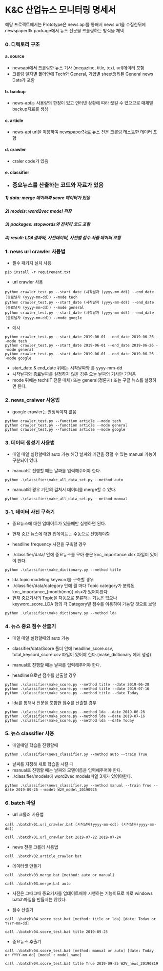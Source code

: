 # K&C 산업뉴스 모니터링 명세서

해당 프로젝트에서는 Prototype은 news api를 통해서 news url을 수집한뒤에 newspaper3k package에서 뉴스 전문을 크롤링하는 방식을 채택
### 0. 디렉토리 구조
#### a. source 
+ newsapi에서 크롤링한 뉴스 기사 (megazine, title, text, url)데이터 포함
+ 크롤링 일자별 폴더안에 Tech와 General, 기업별 sheet정리된 General news Data가 포함

#### b. backup 
+ news-api는 사용량의 한정이 있고 인터넷 상황에 따라 끊길 수 있으므로 매체별 backup자료를 생성

#### c. article
+ news-api url을 이용하여 newspaper3k로 뉴스 전문 크롤링 테스트한 데이터 포함

#### d. crawler
+ craler code가 있음

#### e. classifier 
 - <p style="font-size:18px"><strong>중요뉴스를 산출하는 코드와 자료가 있음</strong></p>

##### 1) data: merge 데이터와 score 데이터가 있음
##### 2) models: word2vec model 저장
##### 3) packages: stopwords와 전처리 코드 포함
##### 4) result: LDA결과와, 사전데이터, 사전별 점수 사출 데이터 포함


### 1. news url crawler 사용법
+ 필수 패키지 설치 사용
```{python}
pip install -r requirement.txt
```
+ url crawler 사용
```{python}
python crawler_test.py --start_date (시작날자 (yyyy-mm-dd)) --end_date (종료날자 (yyyy-mm-dd)) --mode tech
python crawler_test.py --start_date (시작날자 (yyyy-mm-dd)) --end_date (종료날자 (yyyy-mm-dd)) --mode general
python crawler_test.py --start_date (시작날자 (yyyy-mm-dd)) --end_date (종료날자 (yyyy-mm-dd)) --mode google
```
+ 예시
```{python}
python crawler_test.py --start_date 2019-06-01 --end_date 2019-06-26 --mode tech
python crawler_test.py --start_date 2019-06-01 --end_date 2019-06-26 --mode general
python crawler_test.py --start_date 2019-06-01 --end_date 2019-06-26 --mode google
```
+ start_date & end_date 뒤에는 시작날짜와 를 yyyy-mm-dd
+ 시작날짜와 종료날짜를 설정하지 않을 경우 오늘 날짜의 기사만 가져옴
+ mode 뒤에는 tech(IT 전문 매체) 또는 general(정론지) 또는 구글 뉴스를 설정하면 된다.

### 2. news_cralwer 사용법

+ google crawler는 안정적이지 않음
```{python}
python crawler_test.py --function article --mode tech
python crawler_test.py --function article --mode general
python crawler_test.py --function article --mode google
```

### 3. 데이터 생성기 사용법
+ 매일 매일 실행할때의 auto 기능 해당 날짜와 기간을 정핼 수 있는 manual 기능이 구분되어 있다.

+ manual로 진행할 때는 날짜를 입력해주어야 한다.
```{python}
python .\classifier\make_all_data_set.py --method auto
```
+ manual의 경우 기간의 걸쳐서 데이터를 merge할 수 있다.
```{python}
python .\classifier\make_all_data_set.py --method manual
```

### 3-1. 데이터 사전 구축기
+ 중요뉴스에 대한 업데이트가 있을때만 실행하면 된다.
+ 현재 중요 뉴스에 대한 업데이트는 수동으로 진행해야함

+ headline frequency 사전을 구축할 경우
+ ./classifier/data/ 안에 중요뉴스를 모아 놓은 knc_importance.xlsx 파일이 있어야 한다.
```{python}
python .\classifier\make_dictionary.py --method title
```

+ lda topic modeling keyword를 구축할 경우
+ ./classifier/data/category 안에 월 마다 Topic category가 분류된 knc_importance_{month(mm)}.xlsx가 있어야한다.
+ 현재 중요기사의 Topic을 자동으로 분류하는 기능은 없으나 keyword_score_LDA 행의 각 Category별 점수를 이용하여 가능할 것으로 보암
```{python}
python .\classifier\make_dictionary.py --method lda
```

### 4. 뉴스 중요 점수 산출기

+ 매일 매일 실행할때의 auto 기능
+ classifier/data/Score 폴더 안에 headline_score.csv, total_keysord_score.csv 파일이 있어야 한다.(make_dictionary 에서 생성)
+ manual로 진행할 때는 날짜를 입력해주어야 한다.

+ headline으로만 점수를 산출할 경우
```{python}
python .\classifier\make_score.py --method title --date 2019-06-28
python .\classifier\make_score.py --method title --date 2019-07-16
python .\classifier\make_score.py --method title --date Today
```

+ lda를 통해서 전문을 포함한 점수를 산출할 경우
```{python}
python .\classifier\make_score.py --method lda --date 2019-06-28
python .\classifier\make_score.py --method lda --date 2019-07-16
python .\classifier\make_score.py --method lda --date Today
```

### 5. 뉴스 classifier 사용


+ 매일매일 학습을 진행할때
```{python}
python .\classifier\news_classifier.py --method auto --train True
```

+ 날짜를 지정해 새로 학습을 시킬 때
+ manual로 진행할 때는 날짜와 모델이름을 입력해주어야 한다.
+ ./classifier/models에 word2vec models파일 3개가 있어야한다.
```{python}
python .\classifier\news_classifier.py --method manual --train True --date 2019-09-25 --model W2V_model_20190925
```


### 6. batch 파일

+ url 크롤러 사용법
```{bash}
call .\batch\01.url_crawler.bat (시작날짜(yyyy-mm-dd)) (시작날짜(yyyy-mm-dd))
```
```{bash}
call .\batch\01.url_crawler.bat 2019-07-22 2019-07-24
```

+ news 전문 크롤러 사용법
```{bash}
call .\batch\02.article_crawler.bat
```

+ 데이터셋 만들기
```{bash}
call .\batch\03.merge.bat [method: auto or manual]
```
```{bash}
call .\batch\03.merge.bat auto
```
+ 사전은 그때그때 중요기사를 업데이트해야 시행하는 기능이므로 따로 windows batch파일을 만들지는 않았다.

+ 점수 산출기
```{bash}
call .\batch\04.score_test.bat [method: title or lda] [date: Today or YYYY-mm-dd]
```
```{bash}
call .\batch\04.score_test.bat title 2019-09-25
```

+ 중요뉴스 추출기
```{bash}
call .\batch\04.score_test.bat [method: manual or auto] [date: Today or YYYY-mm-dd] [model : model_name]
```
```{bash}
call .\batch\04.score_test.bat title True 2019-09-25 W2V_news_20190819
```
